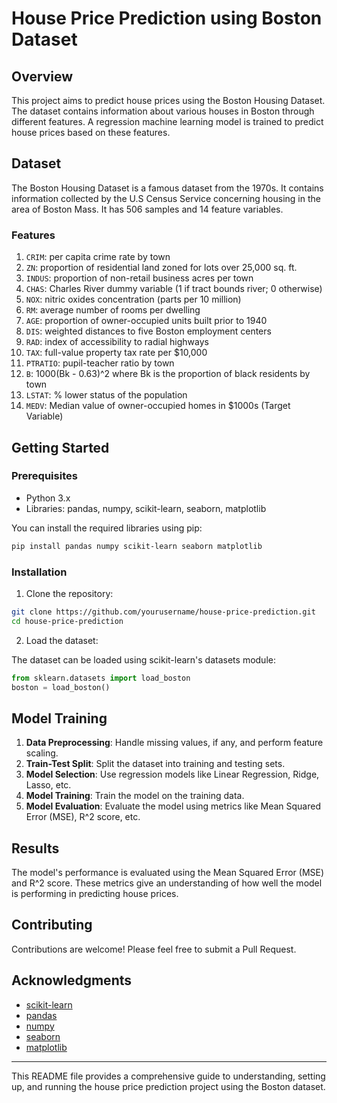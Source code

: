 # House Price Prediction using Boston Dataset

## Overview

This project aims to predict house prices using the Boston Housing Dataset. The dataset contains information about various houses in Boston through different features. A regression machine learning model is trained to predict house prices based on these features.

## Dataset

The Boston Housing Dataset is a famous dataset from the 1970s. It contains information collected by the U.S Census Service concerning housing in the area of Boston Mass. It has 506 samples and 14 feature variables.

### Features

1. `CRIM`: per capita crime rate by town
2. `ZN`: proportion of residential land zoned for lots over 25,000 sq. ft.
3. `INDUS`: proportion of non-retail business acres per town
4. `CHAS`: Charles River dummy variable (1 if tract bounds river; 0 otherwise)
5. `NOX`: nitric oxides concentration (parts per 10 million)
6. `RM`: average number of rooms per dwelling
7. `AGE`: proportion of owner-occupied units built prior to 1940
8. `DIS`: weighted distances to five Boston employment centers
9. `RAD`: index of accessibility to radial highways
10. `TAX`: full-value property tax rate per $10,000
11. `PTRATIO`: pupil-teacher ratio by town
12. `B`: 1000(Bk - 0.63)^2 where Bk is the proportion of black residents by town
13. `LSTAT`: % lower status of the population
14. `MEDV`: Median value of owner-occupied homes in $1000s (Target Variable)

## Getting Started

### Prerequisites

- Python 3.x
- Libraries: pandas, numpy, scikit-learn, seaborn, matplotlib

You can install the required libraries using pip:

```bash
pip install pandas numpy scikit-learn seaborn matplotlib
```

### Installation

1. Clone the repository:

```bash
git clone https://github.com/yourusername/house-price-prediction.git
cd house-price-prediction
```

2. Load the dataset:

The dataset can be loaded using scikit-learn's datasets module:

```python
from sklearn.datasets import load_boston
boston = load_boston()
```

## Model Training

1. **Data Preprocessing**: Handle missing values, if any, and perform feature scaling.
2. **Train-Test Split**: Split the dataset into training and testing sets.
3. **Model Selection**: Use regression models like Linear Regression, Ridge, Lasso, etc.
4. **Model Training**: Train the model on the training data.
5. **Model Evaluation**: Evaluate the model using metrics like Mean Squared Error (MSE), R^2 score, etc.


## Results

The model's performance is evaluated using the Mean Squared Error (MSE) and R^2 score. These metrics give an understanding of how well the model is performing in predicting house prices.

## Contributing

Contributions are welcome! Please feel free to submit a Pull Request.


## Acknowledgments

- [scikit-learn](https://scikit-learn.org/)
- [pandas](https://pandas.pydata.org/)
- [numpy](https://numpy.org/)
- [seaborn](https://seaborn.pydata.org/)
- [matplotlib](https://matplotlib.org/)

---

This README file provides a comprehensive guide to understanding, setting up, and running the house price prediction project using the Boston dataset.
